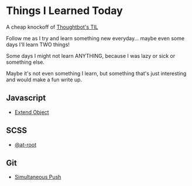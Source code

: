 # Things I Learned Today

A cheap knockoff of [Thoughtbot's TIL](https://github.com/thoughtbot/til)

Follow me as I try and learn something new everyday... maybe even some days I'll learn TWO things!

Some days I might not learn ANYTHING, because I was lazy or sick or something else.

Maybe it's not even something I learn, but something that's just interesting and would make a fun write up.

## Javascript
- [Extend Object](javascript/extend_object.md)

## SCSS
- [@at-root](scss/at-root.md)

## Git
- [Simultaneous Push](git/simultaneous_push.md)
